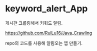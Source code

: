 # keyword_alert_App
게시판 크롤링해서 키워드 알림.

https://github.com/RulLu16/Java_Crawling 

repo의 코드를 사용해 알림오는 앱 만들기.
